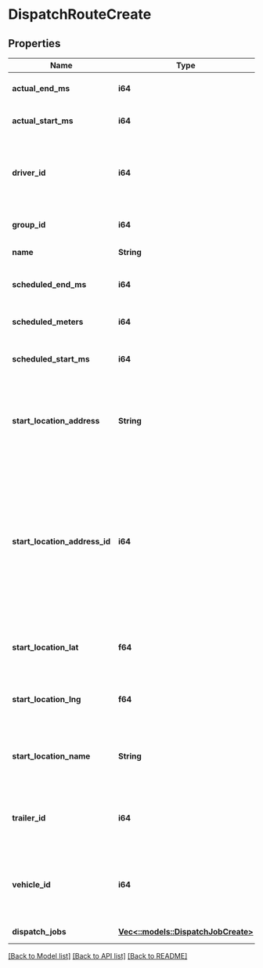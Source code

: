 # DispatchRouteCreate

## Properties
Name | Type | Description | Notes
------------ | ------------- | ------------- | -------------
**actual_end_ms** | **i64** | The time in Unix epoch milliseconds that the route actually ended. | [optional] 
**actual_start_ms** | **i64** | The time in Unix epoch milliseconds that the route actually started. | [optional] 
**driver_id** | **i64** | ID of the driver assigned to the dispatch route. Note that driver_id and vehicle_id are mutually exclusive. If neither is specified, then the route is unassigned. | [optional] 
**group_id** | **i64** | ID of the group if the organization has multiple groups (optional). | [optional] 
**name** | **String** | Descriptive name of this route. | 
**scheduled_end_ms** | **i64** | The time in Unix epoch milliseconds that the last job in the route is scheduled to end. | 
**scheduled_meters** | **i64** | The distance expected to be traveled for this route in meters. | [optional] 
**scheduled_start_ms** | **i64** | The time in Unix epoch milliseconds that the route is scheduled to start. | 
**start_location_address** | **String** | The address of the route's starting location, as it would be recognized if provided to maps.google.com. Optional if a valid start location address ID is provided. | [optional] 
**start_location_address_id** | **i64** | ID of the start location associated with an address book entry. Optional if valid values are provided for start location address or latitude/longitude. If a valid start location address ID is provided, address/latitude/longitude will be used from the address book entry. Name of the address book entry will only be used if the start location name is not provided. | [optional] 
**start_location_lat** | **f64** | Latitude of the start location in decimal degrees. Optional if a valid start location address ID is provided. | [optional] 
**start_location_lng** | **f64** | Longitude of the start location in decimal degrees. Optional if a valid start location address ID is provided. | [optional] 
**start_location_name** | **String** | The name of the route's starting location. If provided, it will take precedence over the name of the address book entry. | [optional] 
**trailer_id** | **i64** | ID of the trailer assigned to the dispatch route. Note that trailers can only be assigned to routes that have a Vehicle or Driver assigned to them. | [optional] 
**vehicle_id** | **i64** | ID of the vehicle assigned to the dispatch route. Note that vehicle_id and driver_id are mutually exclusive. If neither is specified, then the route is unassigned. | [optional] 
**dispatch_jobs** | [**Vec<::models::DispatchJobCreate>**](DispatchJobCreate.md) | The dispatch jobs to create for this route. | 

[[Back to Model list]](../README.md#documentation-for-models) [[Back to API list]](../README.md#documentation-for-api-endpoints) [[Back to README]](../README.md)


